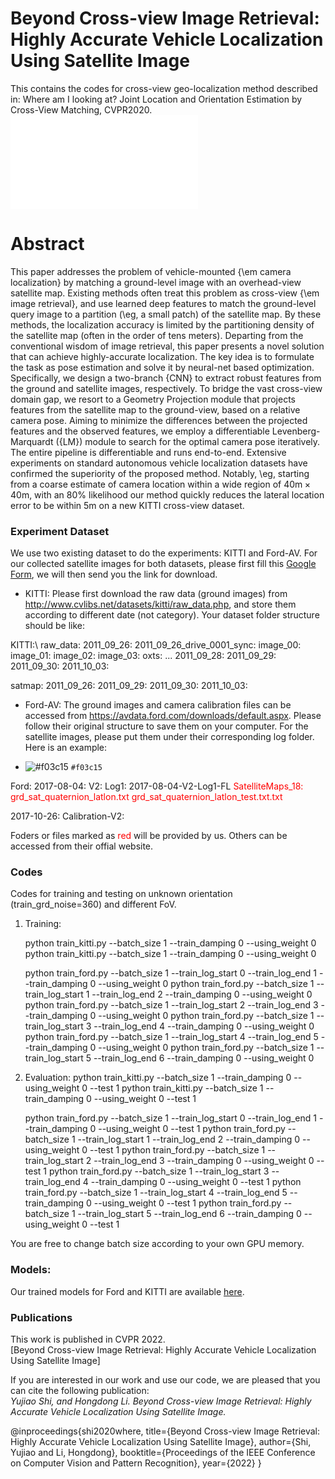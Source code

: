 # Beyond Cross-view Image Retrieval: Highly Accurate Vehicle Localization Using Satellite Image

This contains the codes for cross-view geo-localization method described in: Where am I looking at? Joint Location and Orientation Estimation by Cross-View Matching, CVPR2020. 
![alt text](./Framework.pdf)

# Abstract
This paper addresses the problem of vehicle-mounted {\em camera localization} by matching a ground-level image with an overhead-view satellite map.  Existing methods often treat this problem as cross-view {\em image retrieval}, and use learned deep features to match the ground-level query image to a partition (\eg, a small patch) of the satellite map. By these methods, the localization accuracy is limited by the partitioning density of the satellite map (often in the order of tens meters).  Departing from the conventional wisdom of image retrieval, this paper presents a novel solution that can achieve highly-accurate localization. The key idea is to formulate the task as pose estimation and solve it by neural-net based optimization. Specifically, we design a two-branch {CNN} to extract robust features from the ground and satellite images, respectively. To bridge the vast cross-view domain gap, we resort to a Geometry Projection module that projects features from the satellite map to the ground-view, based on a relative camera pose. Aiming to minimize the differences between the projected features and the observed features, we employ a differentiable Levenberg-Marquardt ({LM}) module to search for the optimal camera pose iteratively. The entire pipeline is differentiable and runs end-to-end. 
Extensive experiments on standard autonomous vehicle localization datasets have confirmed the superiority of the proposed method. Notably, \eg, starting from a coarse estimate of camera location within a wide region of $40\text{m}\times40\text{m}$, with an 80\% likelihood our method quickly reduces the lateral location error to be within $5\text{m}$ on a new KITTI cross-view dataset.
### Experiment Dataset
We use two existing dataset to do the experiments: KITTI and Ford-AV. For our collected satellite images for both datasets, please first fill this [Google Form](https://forms.gle/Bm8jNLiUxFeQejix7), we will then send you the link for download. 

- KITTI: Please first download the raw data (ground images) from http://www.cvlibs.net/datasets/kitti/raw_data.php, and store them according to different date (not category). 
Your dataset folder structure should be like: 

KITTI:\\
  raw_data:
    2011_09_26:
      2011_09_26_drive_0001_sync:
        image_00:
	image_01:
	image_02:
	image_03:
	oxts:
      ...
    2011_09_28:
    2011_09_29:
    2011_09_30:
    2011_10_03:
  
  satmap:
    2011_09_26:
    2011_09_29:
    2011_09_30:
    2011_10_03:

- Ford-AV: The ground images and camera calibration files can be accessed from https://avdata.ford.com/downloads/default.aspx. Please follow their original structure to save them on your computer. For the satellite images, please put them under their corresponding log folder. Here is an example:

- ![#f03c15](https://via.placeholder.com/15/f03c15/000000?text=+) `#f03c15`


Ford:
  2017-08-04:
    V2:
      Log1:
        2017-08-04-V2-Log1-FL
        <span style="color:red">SatelliteMaps_18:</span>
        <span style="color:red">grd_sat_quaternion_latlon.txt</span>
        <span style="color:red">grd_sat_quaternion_latlon_test.txt.txt</span>

  2017-10-26:
  Calibration-V2:

Foders or files marked as <span style="color:red">red</span> will be provided by us. Others can be accessed from their offial website. 
      


### Codes
Codes for training and testing on unknown orientation (train_grd_noise=360) and different FoV.

1. Training:

    python train_kitti.py --batch_size 1 --train_damping 0 --using_weight 0
    python train_kitti.py --batch_size 1 --train_damping 0 --using_weight 0

    python train_ford.py --batch_size 1 --train_log_start 0 --train_log_end 1 --train_damping 0 --using_weight 0
    python train_ford.py --batch_size 1 --train_log_start 1 --train_log_end 2 --train_damping 0 --using_weight 0
    python train_ford.py --batch_size 1 --train_log_start 2 --train_log_end 3 --train_damping 0 --using_weight 0
    python train_ford.py --batch_size 1 --train_log_start 3 --train_log_end 4 --train_damping 0 --using_weight 0
    python train_ford.py --batch_size 1 --train_log_start 4 --train_log_end 5 --train_damping 0 --using_weight 0
    python train_ford.py --batch_size 1 --train_log_start 5 --train_log_end 6 --train_damping 0 --using_weight 0

2. Evaluation:
    python train_kitti.py --batch_size 1 --train_damping 0 --using_weight 0 --test 1
    python train_kitti.py --batch_size 1 --train_damping 0 --using_weight 0 --test 1
    
    python train_ford.py --batch_size 1 --train_log_start 0 --train_log_end 1 --train_damping 0 --using_weight 0 --test 1
    python train_ford.py --batch_size 1 --train_log_start 1 --train_log_end 2 --train_damping 0 --using_weight 0 --test 1
    python train_ford.py --batch_size 1 --train_log_start 2 --train_log_end 3 --train_damping 0 --using_weight 0 --test 1
    python train_ford.py --batch_size 1 --train_log_start 3 --train_log_end 4 --train_damping 0 --using_weight 0 --test 1
    python train_ford.py --batch_size 1 --train_log_start 4 --train_log_end 5 --train_damping 0 --using_weight 0 --test 1
    python train_ford.py --batch_size 1 --train_log_start 5 --train_log_end 6 --train_damping 0 --using_weight 0 --test 1

You are free to change batch size according to your own GPU memory. 

### Models:
Our trained models for Ford and KITTI are available [here](https://anu365-my.sharepoint.com/:f:/g/personal/u6293587_anu_edu_au/Ev7HAgSDze5LhvRWfcM4AgEBJiSr6W0GuTEEfdhWHG_gSQ?e=vNtwCJ). 



### Publications
This work is published in CVPR 2022.  
[Beyond Cross-view Image Retrieval: Highly Accurate Vehicle Localization Using Satellite Image]

If you are interested in our work and use our code, we are pleased that you can cite the following publication:  
*Yujiao Shi, and Hongdong Li. Beyond Cross-view Image Retrieval: Highly Accurate Vehicle Localization Using Satellite Image.*

@inproceedings{shi2020where,
  title={Beyond Cross-view Image Retrieval: Highly Accurate Vehicle Localization Using Satellite Image},
  author={Shi, Yujiao and Li, Hongdong},
  booktitle={Proceedings of the IEEE Conference on Computer Vision and Pattern Recognition},
  year={2022}
}

